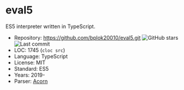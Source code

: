 # eval5

ES5 interpreter written in TypeScript.

* Repository: https://github.com/bplok20010/eval5.git <img src="https://img.shields.io/github/stars/bplok20010/eval5?label=&style=flat-square" alt="GitHub stars" title="GitHub stars"><img src="https://img.shields.io/github/last-commit/bplok20010/eval5?label=&style=flat-square" alt="Last commit" title="Last commit">
* LOC:        1745 (`cloc src`)
* Language:   TypeScript
* License:    MIT
* Standard:   ES5
* Years:      2019-
* Parser:     [Acorn](acorn.md)
